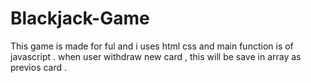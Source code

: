 # Blackjack-Game
This game is made for ful and i uses html css and main function is of javascript . when user withdraw new card , this will be save in array as previos card . 
